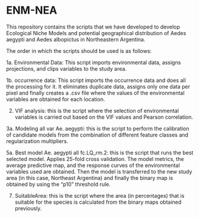 # ENM-NEA
This repository contains the scripts that we have developed to develop Ecological Niche Models and potential geographical distribution of Aedes aegypti and Aedes albopictus in Northeastern Argentina.

The order in which the scripts should be used is as follows:

1a. Environmental Data: This script imports environmental data, assigns projections, and clips variables to the study area.

1b. occurrence data: This script imports the occurrence data and does all the processing for it. It eliminates duplicate data, assigns only one data per pixel and finally creates a .csv file where the values of the environmental variables are obtained for each location.

2. VIF analysis: this is the script where the selection of environmental variables is carried out based on the VIF values and Pearson correlation.

3a. Modeling all var Ae. aegypti: this is the script to perform the calibration of candidate models from the combination of different feature classes and regularization multipliers.

5a. Best model Ae. aegypti all fc.LQ_rm.2: this is the script that runs the best selected model. Applies 25-fold cross validation. The model metrics, the average predictive map, and the response curves of the environmental variables used are obtained. Then the model is transferred to the new study area (in this case, Northeast Argentina) and finally the binary map is obtained by using the “p10” threshold rule.

7. SuitableArea: this is the script where the area (in percentages) that is suitable for the species is calculated from the binary maps obtained previously.
